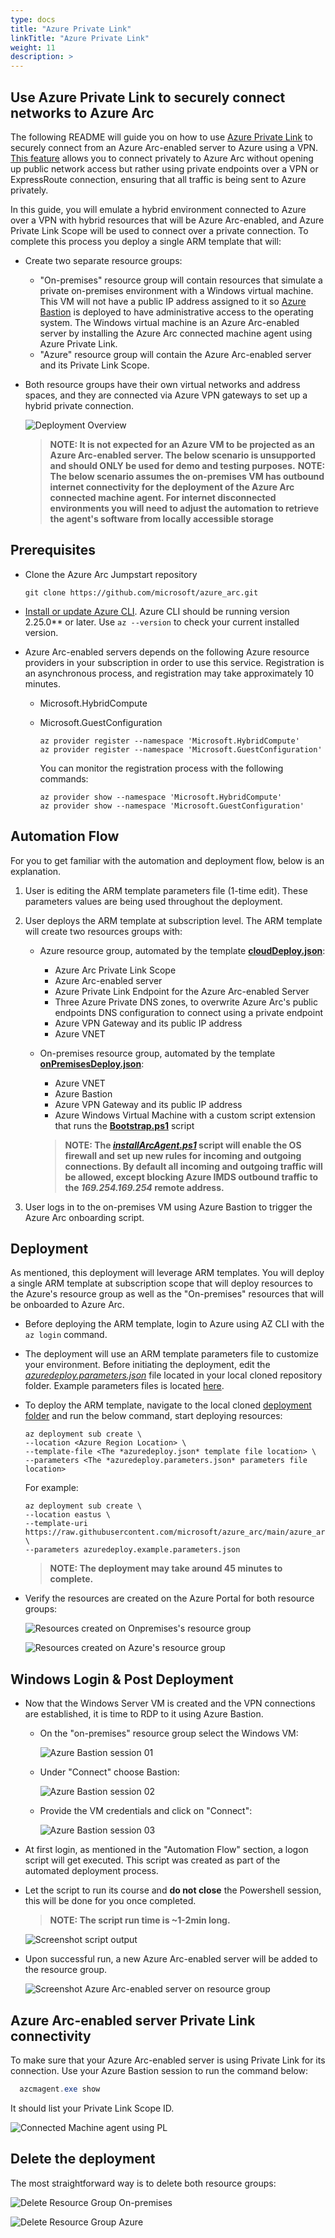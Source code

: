 ```yaml
---
type: docs
title: "Azure Private Link"
linkTitle: "Azure Private Link"
weight: 11
description: >
---
```


## Use Azure Private Link to securely connect networks to Azure Arc

The following README will guide you on how to use [Azure Private Link](https://docs.microsoft.com/azure/private-link/private-link-overview) to securely connect from an Azure Arc-enabled server to Azure using a VPN. [This feature](https://docs.microsoft.com/azure/azure-arc/servers/private-link-security) allows you to connect privately to Azure Arc without opening up public network access but rather using private endpoints over a VPN or ExpressRoute connection, ensuring that all traffic is being sent to Azure privately.

In this guide, you will emulate a hybrid environment connected to Azure over a VPN with hybrid resources that will be Azure Arc-enabled, and Azure Private Link Scope will be used to connect over a private connection. To complete this process you deploy a single ARM template that will:

- Create two separate resource groups:

  - "On-premises" resource group will contain resources that simulate a private on-premises environment with a Windows virtual machine. This VM will not have a public IP address assigned to it so [Azure Bastion](https://docs.microsoft.com/azure/bastion/bastion-overview) is deployed to have administrative access to the operating system. The Windows virtual machine is an Azure Arc-enabled server by installing the Azure Arc connected machine agent using Azure Private Link.
  - "Azure" resource group will contain the Azure Arc-enabled server and its Private Link Scope.

- Both resource groups have their own virtual networks and address spaces, and they are connected via Azure VPN gateways to set up a hybrid private connection.

  ![Deployment Overview](./01.png)

  > **NOTE: It is not expected for an Azure VM to be projected as an Azure Arc-enabled server. The below scenario is unsupported and should ONLY be used for demo and testing purposes.**
  > **NOTE: The below scenario assumes the on-premises VM has outbound internet connectivity for the deployment of the Azure Arc connected machine agent. For internet disconnected environments you will need to adjust the automation to retrieve the agent's software from locally accessible storage**

## Prerequisites

- Clone the Azure Arc Jumpstart repository

    ```shell
    git clone https://github.com/microsoft/azure_arc.git
    ```

- [Install or update Azure CLI](https://docs.microsoft.com/en-us/cli/azure/install-azure-cli?view=azure-cli-latest). Azure CLI should be running version 2.25.0** or later. Use ```az --version``` to check your current installed version.

- Azure Arc-enabled servers depends on the following Azure resource providers in your subscription in order to use this service. Registration is an asynchronous process, and registration may take approximately 10 minutes.

  - Microsoft.HybridCompute
  - Microsoft.GuestConfiguration

      ```shell
      az provider register --namespace 'Microsoft.HybridCompute'
      az provider register --namespace 'Microsoft.GuestConfiguration'
      ```

      You can monitor the registration process with the following commands:

      ```shell
      az provider show --namespace 'Microsoft.HybridCompute'
      az provider show --namespace 'Microsoft.GuestConfiguration'
      ```

## Automation Flow

For you to get familiar with the automation and deployment flow, below is an explanation.

1. User is editing the ARM template parameters file (1-time edit). These parameters values are being used throughout the deployment.

2. User deploys the ARM template at subscription level. The ARM template will create two resources groups with:

    - Azure resource group, automated by the template [**cloudDeploy.json**](https://raw.githubusercontent.com/microsoft/azure_arc/main/azure_arc_servers_jumpstart/privatelink/ARM/cloudDeploy.json):
        - Azure Arc Private Link Scope
        - Azure Arc-enabled server
        - Azure Private Link Endpoint for the Azure Arc-enabled Server
        - Three Azure Private DNS zones, to overwrite Azure Arc's public endpoints DNS configuration to connect using a private endpoint
        - Azure VPN Gateway and its public IP address
        - Azure VNET

    - On-premises resource group, automated by the template [**onPremisesDeploy.json**](https://raw.githubusercontent.com/microsoft/azure_arc/main/azure_arc_servers_jumpstart/privatelink/ARM/onPremisesDeploy.json):
        - Azure VNET
        - Azure Bastion
        - Azure VPN Gateway and its public IP address
        - Azure Windows Virtual Machine with a custom script extension that runs the [**Bootstrap.ps1**](https://raw.githubusercontent.com/microsoft/azure_arc/main/azure_arc_servers_jumpstart/privatelink/artifacts/Bootstrap.ps1) script

        > **NOTE: The [*installArcAgent.ps1*](https://raw.githubusercontent.com/microsoft/azure_arc/main/azure_arc_servers_jumpstart/privatelink/artifacts/installArcAgent.ps1) script will enable the OS firewall and set up new rules for incoming and outgoing connections. By default all incoming and outgoing traffic will be allowed, except blocking Azure IMDS outbound traffic to the *169.254.169.254* remote address.**

3. User logs in to the on-premises VM using Azure Bastion to trigger the Azure Arc onboarding script.

## Deployment

As mentioned, this deployment will leverage ARM templates. You will deploy a single ARM template at subscription scope that will deploy resources to the Azure's resource group as well as the "On-premises" resources that will be onboarded to Azure Arc.

- Before deploying the ARM template, login to Azure using AZ CLI with the ```az login``` command.

- The deployment will use an ARM template parameters file to customize your environment. Before initiating the deployment, edit the [*azuredeploy.parameters.json*](https://github.com/microsoft/azure_arc/blob/main/azure_arc_servers_jumpstart/privatelink/azuredeploy.parameters.json) file located in your local cloned repository folder. Example parameters files is located [here](https://github.com/microsoft/azure_arc/blob/main/azure_arc_servers_jumpstart/privatelink/azuredeploy.example.parameters.json).

- To deploy the ARM template, navigate to the local cloned [deployment folder](https://github.com/microsoft/azure_arc/tree/main/azure_arc_servers_jumpstart/privatelink) and run the below command, start deploying resources:

    ```shell
    az deployment sub create \
    --location <Azure Region Location> \
    --template-file <The *azuredeploy.json* template file location> \
    --parameters <The *azuredeploy.parameters.json* parameters file location>
    ```

    For example:

    ```shell
    az deployment sub create \
    --location eastus \
    --template-uri https://raw.githubusercontent.com/microsoft/azure_arc/main/azure_arc_servers_jumpstart/azure/privatelink/azuredeploy.json \
    --parameters azuredeploy.example.parameters.json
    ```

     > **NOTE: The deployment may take around 45 minutes to complete.**

- Verify the resources are created on the Azure Portal for both resource groups:

    ![Resources created on Onpremises's resource group](./02.png)

    ![Resources created on Azure's resource group](./03.png)

## Windows Login & Post Deployment

- Now that the Windows Server VM is created and the VPN connections are established, it is time to RDP to it using Azure Bastion.

  - On the "on-premises" resource group select the Windows VM:

    ![Azure Bastion session 01](./04.png)

  - Under "Connect" choose Bastion:

    ![Azure Bastion session 02](./05.png)

  - Provide the VM credentials and click on "Connect":

    ![Azure Bastion session 03](./06.png)

- At first login, as mentioned in the "Automation Flow" section, a logon script will get executed. This script was created as part of the automated deployment process.

- Let the script to run its course and **do not close** the Powershell session, this will be done for you once completed.

    > **NOTE: The script run time is ~1-2min long.**

    ![Screenshot script output](./07.png)

- Upon successful run, a new Azure Arc-enabled server will be added to the resource group.

  ![Screenshot Azure Arc-enabled server on resource group](./08.png)

## Azure Arc-enabled server Private Link connectivity

To make sure that your Azure Arc-enabled server is using Private Link for its connection. Use your Azure Bastion session to run the command below:

  ```powershell
    azcmagent.exe show
  ```

It should list your Private Link Scope ID.

  ![Connected Machine agent using PL](./09.png)

## Delete the deployment

The most straightforward way is to delete both resource groups:

  ![Delete Resource Group On-premises](./10.png)
  
  ![Delete Resource Group Azure](./11.png)
